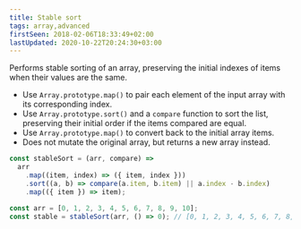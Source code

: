 ```yaml
---
title: Stable sort
tags: array,advanced
firstSeen: 2018-02-06T18:33:49+02:00
lastUpdated: 2020-10-22T20:24:30+03:00
---
```


Performs stable sorting of an array, preserving the initial indexes of items when their values are the same.

- Use `Array.prototype.map()` to pair each element of the input array with its corresponding index.
- Use `Array.prototype.sort()` and a `compare` function to sort the list, preserving their initial order if the items compared are equal.
- Use `Array.prototype.map()` to convert back to the initial array items.
- Does not mutate the original array, but returns a new array instead.

```js
const stableSort = (arr, compare) =>
  arr
    .map((item, index) => ({ item, index }))
    .sort((a, b) => compare(a.item, b.item) || a.index - b.index)
    .map(({ item }) => item);
```

```js
const arr = [0, 1, 2, 3, 4, 5, 6, 7, 8, 9, 10];
const stable = stableSort(arr, () => 0); // [0, 1, 2, 3, 4, 5, 6, 7, 8, 9, 10]
```
